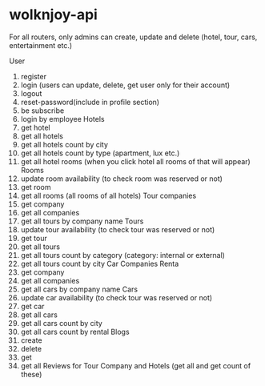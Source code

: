 # wolknjoy-api

For all routers, only admins can create, update and delete (hotel, tour, cars, entertainment etc.)

User
1. register
2. login (users can update, delete, get user only for their account)
3. logout
4. reset-password(include in profile section)
5. be subscribe
6. login by employee
Hotels
1. get hotel
2. get all hotels
3. get all hotels count by city
4. get all hotels count by type (apartment, lux etc.)
5. get all hotel rooms (when you click hotel all rooms of that will appear)
Rooms
1. update room availability (to check room was reserved or not)
2. get room
3. get all rooms (all rooms of all hotels)
Tour companies
1. get company
2. get all companies
3. get all tours by company name
Tours
1. update tour availability (to check tour was reserved or not)
2. get tour
3. get all tours
4. get all tours count by category (category: internal or external)
5. get all tours count by city
Car Companies Renta
1. get company
2. get all companies
3. get all cars by company name
Cars
1. update car availability (to check tour was reserved or not)
2. get car
3. get all cars
4. get all cars count by city
5. get all cars count by rental
Blogs
1. create
2. delete
3. get
4. get all
Reviews for Tour Company and Hotels (get all and get count of these)
